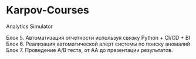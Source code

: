 # Karpov-Courses
Analytics Simulator

Блок 5. Автоматизация отчетности используя связку Python + CI/CD + BI
Блок 6. Реализация автоматической алерт системы по поиску аномалий
Блок 7. Проведение A/B теста, от AA до презентации результатов.
